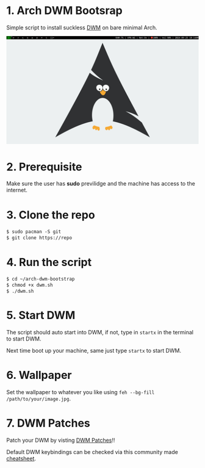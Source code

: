 # 1. Arch DWM Bootsrap
Simple script to install suckless [DWM](https://dwm.suckless.org/) on bare minimal Arch.

![image](arch.png)

# 2. Prerequisite
Make sure the user has **sudo** previlidge and the machine has access to the internet.

# 3. Clone the repo

```
$ sudo pacman -S git
$ git clone https://repo
```

# 4. Run the script

```
$ cd ~/arch-dwm-bootstrap
$ chmod +x dwm.sh
$ ./dwm.sh
```

# 5. Start DWM

The script should auto start into DWM, if not, type in `startx` in the terminal to start DWM.

Next time boot up your machine, same just type `startx` to start DWM.

# 6. Wallpaper
Set the wallpaper to whatever you like using `feh --bg-fill /path/to/your/image.jpg`.

# 7. DWM Patches
Patch your DWM by visting [DWM Patches](https://dwm.suckless.org/patches/)!!

Default DWM keybindings can be checked via this community made [cheatsheet](https://gist.github.com/erlendaakre/12eb90eef84a3ab81f7b531e516c9594).
